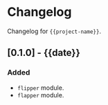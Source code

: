 # Changelog

Changelog for `{{project-name}}`.

## [0.1.0] - {{date}}
### Added
- `flipper` module.
- `flapper` module.
